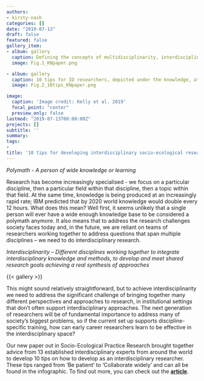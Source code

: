 ```yaml
---
authors:
- kirsty-nash
categories: []
date: "2019-07-13"
draft: false
featured: false
gallery_item:
- album: gallery
  caption: Defining the concepts of multidisciplinarity, interdisciplinarity and transdisciplinarity (adapted from Stember (1991) and Tress et al. (2006))
  image: Fig.1_KNpaper.png

- album: gallery
  caption: 10 tips for ID researchers, depicted under the knowledge, attitude and practices framework (Cabana et al. (1999))
  image: Fig.2_10tips_KNpaper.png

image:
  caption: 'Image credit: Kelly et al. 2019'
  focal_point: "center"
  preview_only: false
lastmod: "2019-07-13T00:00:00Z"
projects: []
subtitle: ''
summary: 
tags:
- 
title: '10 tips for developing interdisciplinary socio-ecological researchers'
---
```


  *Polymath - A person of wide knowledge or learning*

Research has become increasingly specialised - we focus on a particular discipline, then a particular field within that discipline, then a topic within that field. At the same time, knowledge is being produced at an increasingly rapid rate; IBM predicted that by 2020 world knowledge would double every 12 hours. What does this mean? Well first, it seems unlikely that a single person will ever have a wide enough knowledge base to be considered a polymath anymore. It also means that to address the research challenges society faces today and, in the future, we are reliant on teams of researchers working together to address questions that span multiple disciplines – we need to do interdisciplinary research.

  *Interdisciplinarity – Different disciplines working together to integrate                interdisciplinary knowledge and methods, to develop and meet shared research goals      achieving a real synthesis of approaches*

{{< gallery >}}


This might sound relatively straightforward, but to achieve interdisciplinarity we need to address the significant challenge of bringing together many different perspectives and approaches to research, in institutional settings that don’t often support interdisciplinary approaches. The next generation of researchers will be of fundamental importance to address many of society’s biggest problems, so if the current set up supports discipline-specific training, how can early career researchers learn to be effective in the interdisciplinary space?

Our new paper out in Socio-Ecological Practice Research brought together advice from 13 established interdisciplinary experts from around the world to develop 10 tips on how to develop as an interdisciplinary researcher. These tips ranged from ‘Be patient’ to ‘Collaborate widely’ and can all be found in the infographic. To find out more, you can check out the **[article](https://link.springer.com/article/10.1007/s42532-019-00018-2)**.


